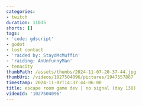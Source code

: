 ```yaml
---
categories:
- twitch
duration: 11035
shorts: []
tags:
- 'code: gdscript'
- godot
- lost contact
- 'raided by: StaydMcMuffin'
- 'raiding: AnUnfunnyMan'
- tenacity
thumbPath: /assets/thumbs/2024-11-07-20-37-44.jpg
thumbUri: /videos/1027504096/pictures/1947557887
timestamp: 2024-11-07T14:37:44-06:00
title: escape room game dev | no signal (day 138)
videoId: '1027504096'
---
```

